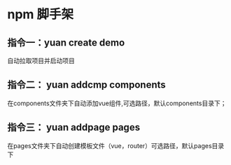 # npm 脚手架
## 指令一：yuan create demo 
自动拉取项目并启动项目
## 指令二： yuan addcmp components
在components文件夹下自动添加vue组件,可选路径，默认components目录下；
## 指令三： yuan addpage pages
在pages文件夹下自动创建模板文件（vue，router）可选路径，默认pages目录下




